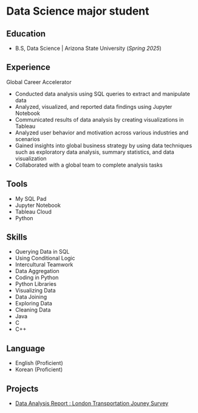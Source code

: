# Data Science major student

## Education
- B.S, Data Science | Arizona State University (_Spring 2025_)

## Experience
Global Career Accelerator 
- Conducted data analysis using SQL queries to extract and manipulate data
- Analyzed, visualized, and reported data findings using Jupyter Notebook
- Communicated results of data analysis by creating visualizations in Tableau
- Analyzed user behavior and motivation across various industries and scenarios
- Gained insights into global business strategy by using data techniques such as exploratory data analysis, summary statistics, and data visualization
- Collaborated with a global team to complete analysis tasks

## Tools
- My SQL Pad
- Jupyter Notebook
- Tableau Cloud
- Python

## Skills
- Querying Data in SQL
- Using Conditional Logic
- Intercultural Teamwork
- Data Aggregation
- Coding in Python
- Python Libraries
- Visualizing Data
- Data Joining
- Exploring Data
- Cleaning Data
- Java
- C
- C++

## Language
- English (Proficient)
- Korean (Proficient)

## Projects
- [Data Analysis Report : London Transportation Jouney Survey](https://docs.google.com/document/d/1cl8W0T8fHf1inKsaieJbp362S4nc_in-zNJyjFkIo78/edit?usp=sharing)




















